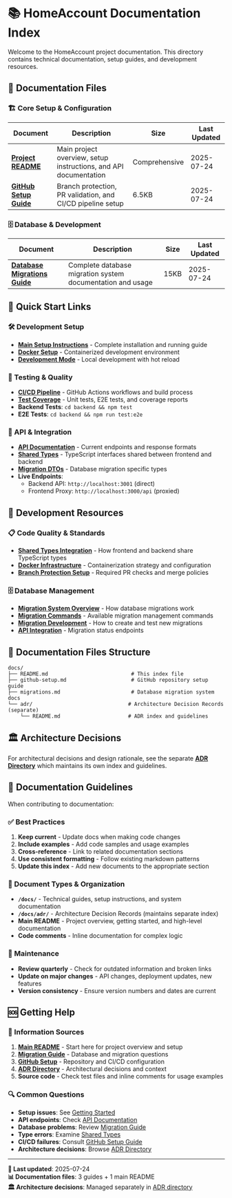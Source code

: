 # 📚 HomeAccount Documentation Index

Welcome to the HomeAccount project documentation. This directory contains technical documentation, setup guides, and development resources.

## 📖 Documentation Files

### 🏗️ Core Setup & Configuration
| Document | Description | Size | Last Updated |
|----------|-------------|------|--------------|
| **[Project README](../README.md)** | Main project overview, setup instructions, and API documentation | Comprehensive | 2025-07-24 |
| **[GitHub Setup Guide](./github-setup.md)** | Branch protection, PR validation, and CI/CD pipeline setup | 6.5KB | 2025-07-24 |

### 🗄️ Database & Development  
| Document | Description | Size | Last Updated |
|----------|-------------|------|--------------|
| **[Database Migrations Guide](./migrations.md)** | Complete database migration system documentation and usage | 15KB | 2025-07-24 |

## 🚀 Quick Start Links

### 🛠️ Development Setup
- **[Main Setup Instructions](../README.md#-getting-started)** - Complete installation and running guide
- **[Docker Setup](../README.md#option-1-docker-recommended-for-production)** - Containerized development environment
- **[Development Mode](../README.md#option-2-development-mode)** - Local development with hot reload

### 🧪 Testing & Quality
- **[CI/CD Pipeline](../README.md#-cicd-pipeline)** - GitHub Actions workflows and build process
- **[Test Coverage](../README.md#-test-coverage)** - Unit tests, E2E tests, and coverage reports
- **Backend Tests**: `cd backend && npm test`
- **E2E Tests**: `cd backend && npm run test:e2e`

### 📡 API & Integration
- **[API Documentation](../README.md#-api-documentation)** - Current endpoints and response formats
- **[Shared Types](../shared/dto.ts)** - TypeScript interfaces shared between frontend and backend
- **[Migration DTOs](../shared/migration.dto.ts)** - Database migration specific types
- **Live Endpoints**: 
  - Backend API: `http://localhost:3001` (direct)
  - Frontend Proxy: `http://localhost:3000/api` (proxied)

## 🔧 Development Resources

### 📋 Code Quality & Standards
- **[Shared Types Integration](../README.md#-how-shared-types-work)** - How frontend and backend share TypeScript types
- **[Docker Infrastructure](../README.md#docker-infrastructure)** - Containerization strategy and configuration
- **[Branch Protection Setup](./github-setup.md)** - Required PR checks and merge policies

### 🗄️ Database Management
- **[Migration System Overview](./migrations.md#-migration-system-overview)** - How database migrations work
- **[Migration Commands](./migrations.md#-cli-commands)** - Available migration management commands  
- **[Migration Development](./migrations.md#-creating-new-migrations)** - How to create and test new migrations
- **[API Integration](./migrations.md#-api-integration)** - Migration status endpoints

## 📁 Documentation Files Structure

```
docs/
├── README.md                           # This index file
├── github-setup.md                     # GitHub repository setup guide  
├── migrations.md                       # Database migration system docs
└── adr/                               # Architecture Decision Records (separate)
    └── README.md                      # ADR index and guidelines
```

## 🏛️ Architecture Decisions

For architectural decisions and design rationale, see the separate **[ADR Directory](./adr/README.md)** which maintains its own index and guidelines.

## 🎯 Documentation Guidelines

When contributing to documentation:

### ✅ Best Practices
1. **Keep current** - Update docs when making code changes
2. **Include examples** - Add code samples and usage examples  
3. **Cross-reference** - Link to related documentation sections
4. **Use consistent formatting** - Follow existing markdown patterns
5. **Update this index** - Add new documents to the appropriate section

### 📝 Document Types & Organization
- **`/docs/`** - Technical guides, setup instructions, and system documentation
- **`/docs/adr/`** - Architecture Decision Records (maintains separate index)
- **Main README** - Project overview, getting started, and high-level documentation
- **Code comments** - Inline documentation for complex logic

### 🔄 Maintenance
- **Review quarterly** - Check for outdated information and broken links
- **Update on major changes** - API changes, deployment updates, new features
- **Version consistency** - Ensure version numbers and dates are current

## 🆘 Getting Help

### 📖 Information Sources
1. **[Main README](../README.md)** - Start here for project overview and setup
2. **[Migration Guide](./migrations.md)** - Database and migration questions
3. **[GitHub Setup](./github-setup.md)** - Repository and CI/CD configuration
4. **[ADR Directory](./adr/README.md)** - Architectural decisions and context
5. **Source code** - Check test files and inline comments for usage examples

### 🔍 Common Questions
- **Setup issues**: See [Getting Started](../README.md#-getting-started)
- **API endpoints**: Check [API Documentation](../README.md#-api-documentation)  
- **Database problems**: Review [Migration Guide](./migrations.md)
- **Type errors**: Examine [Shared Types](../README.md#-how-shared-types-work)
- **CI/CD failures**: Consult [GitHub Setup Guide](./github-setup.md)
- **Architecture decisions**: Browse [ADR Directory](./adr/README.md)

---

**📅 Last updated**: 2025-07-24  
**📊 Documentation files**: 3 guides + 1 main README  
**🏛️ Architecture decisions**: Managed separately in [ADR directory](./adr/README.md) 